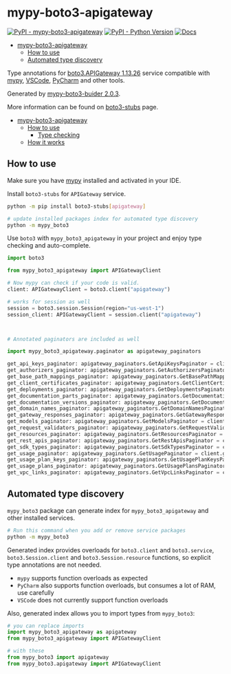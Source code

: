 # mypy-boto3-apigateway

[![PyPI - mypy-boto3-apigateway](https://img.shields.io/pypi/v/mypy-boto3-apigateway.svg?color=blue)](https://pypi.org/project/mypy-boto3-apigateway)
[![PyPI - Python Version](https://img.shields.io/pypi/pyversions/mypy-boto3-apigateway.svg?color=blue)](https://pypi.org/project/mypy-boto3-apigateway)
[![Docs](https://img.shields.io/readthedocs/mypy-boto3-builder.svg?color=blue)](https://mypy-boto3-builder.readthedocs.io/)

- [mypy-boto3-apigateway](#mypy-boto3-apigateway)
  - [How to use](#how-to-use)
  - [Automated type discovery](#automated-type-discovery)


Type annotations for
[boto3.APIGateway 1.13.26](https://boto3.amazonaws.com/v1/documentation/api/1.13.26/reference/services/apigateway.html#APIGateway) service
compatible with [mypy](https://github.com/python/mypy), [VSCode](https://code.visualstudio.com/),
[PyCharm](https://www.jetbrains.com/pycharm/) and other tools.

Generated by [mypy-boto3-buider 2.0.3](https://github.com/vemel/mypy_boto3_builder).

More information can be found on [boto3-stubs](https://pypi.org/project/boto3-stubs/) page.

- [mypy-boto3-apigateway](#mypy-boto3-apigateway)
  - [How to use](#how-to-use)
    - [Type checking](#type-checking)
  - [How it works](#how-it-works)

## How to use

Make sure you have [mypy](https://github.com/python/mypy) installed and activated in your IDE.

Install `boto3-stubs` for `APIGateway` service.

```bash
python -m pip install boto3-stubs[apigateway]

# update installed packages index for automated type discovery
python -m mypy_boto3
```

Use `boto3` with `mypy_boto3_apigateway` in your project and enjoy type checking and auto-complete.

```python
import boto3

from mypy_boto3_apigateway import APIGatewayClient

# Now mypy can check if your code is valid.
client: APIGatewayClient = boto3.client("apigateway")

# works for session as well
session = boto3.session.Session(region="us-west-1")
session_client: APIGatewayClient = session.client("apigateway")



# Annotated paginators are included as well

import mypy_boto3_apigateway.paginator as apigateway_paginators

get_api_keys_paginator: apigateway_paginators.GetApiKeysPaginator = client.get_paginator("get_api_keys")
get_authorizers_paginator: apigateway_paginators.GetAuthorizersPaginator = client.get_paginator("get_authorizers")
get_base_path_mappings_paginator: apigateway_paginators.GetBasePathMappingsPaginator = client.get_paginator("get_base_path_mappings")
get_client_certificates_paginator: apigateway_paginators.GetClientCertificatesPaginator = client.get_paginator("get_client_certificates")
get_deployments_paginator: apigateway_paginators.GetDeploymentsPaginator = client.get_paginator("get_deployments")
get_documentation_parts_paginator: apigateway_paginators.GetDocumentationPartsPaginator = client.get_paginator("get_documentation_parts")
get_documentation_versions_paginator: apigateway_paginators.GetDocumentationVersionsPaginator = client.get_paginator("get_documentation_versions")
get_domain_names_paginator: apigateway_paginators.GetDomainNamesPaginator = client.get_paginator("get_domain_names")
get_gateway_responses_paginator: apigateway_paginators.GetGatewayResponsesPaginator = client.get_paginator("get_gateway_responses")
get_models_paginator: apigateway_paginators.GetModelsPaginator = client.get_paginator("get_models")
get_request_validators_paginator: apigateway_paginators.GetRequestValidatorsPaginator = client.get_paginator("get_request_validators")
get_resources_paginator: apigateway_paginators.GetResourcesPaginator = client.get_paginator("get_resources")
get_rest_apis_paginator: apigateway_paginators.GetRestApisPaginator = client.get_paginator("get_rest_apis")
get_sdk_types_paginator: apigateway_paginators.GetSdkTypesPaginator = client.get_paginator("get_sdk_types")
get_usage_paginator: apigateway_paginators.GetUsagePaginator = client.get_paginator("get_usage")
get_usage_plan_keys_paginator: apigateway_paginators.GetUsagePlanKeysPaginator = client.get_paginator("get_usage_plan_keys")
get_usage_plans_paginator: apigateway_paginators.GetUsagePlansPaginator = client.get_paginator("get_usage_plans")
get_vpc_links_paginator: apigateway_paginators.GetVpcLinksPaginator = client.get_paginator("get_vpc_links")
```

## Automated type discovery

`mypy_boto3` package can generate index for `mypy_boto3_apigateway` and other installed services.

```bash
# Run this command when you add or remove service packages
python -m mypy_boto3
```

Generated index provides overloads for `boto3.client` and `boto3.service`,
`boto3.Session.client` and `boto3.Session.resource` functions,
so explicit type annotations are not needed.

- `mypy` supports function overloads as expected
- `PyCharm` also supports function overloads, but consumes a lot of RAM, use carefully
- `VSCode` does not currently support function overloads

Also, generated index allows you to import types from `mypy_boto3`:

```python
# you can replace imports
import mypy_boto3_apigateway as apigateway
from mypy_boto3_apigateway import APIGatewayClient

# with these
from mypy_boto3 import apigateway
from mypy_boto3.apigateway import APIGatewayClient
```